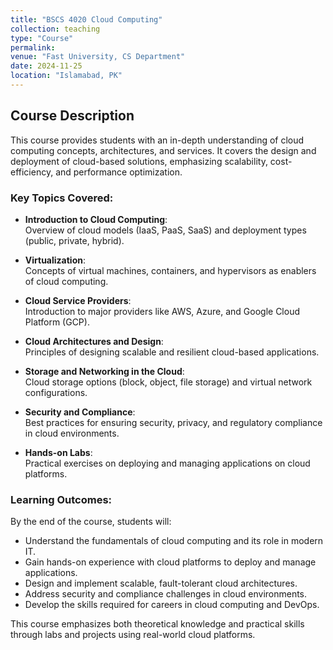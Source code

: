 ```yaml
---
title: "BSCS 4020 Cloud Computing"
collection: teaching
type: "Course"
permalink: 
venue: "Fast University, CS Department"
date: 2024-11-25
location: "Islamabad, PK"
---
```


## Course Description  
This course provides students with an in-depth understanding of cloud computing concepts, architectures, and services. It covers the design and deployment of cloud-based solutions, emphasizing scalability, cost-efficiency, and performance optimization.  

### Key Topics Covered:  
- **Introduction to Cloud Computing**:  
  Overview of cloud models (IaaS, PaaS, SaaS) and deployment types (public, private, hybrid).  

- **Virtualization**:  
  Concepts of virtual machines, containers, and hypervisors as enablers of cloud computing.  

- **Cloud Service Providers**:  
  Introduction to major providers like AWS, Azure, and Google Cloud Platform (GCP).  

- **Cloud Architectures and Design**:  
  Principles of designing scalable and resilient cloud-based applications.  

- **Storage and Networking in the Cloud**:  
  Cloud storage options (block, object, file storage) and virtual network configurations.  

- **Security and Compliance**:  
  Best practices for ensuring security, privacy, and regulatory compliance in cloud environments.  

- **Hands-on Labs**:  
  Practical exercises on deploying and managing applications on cloud platforms.  

### Learning Outcomes:  
By the end of the course, students will:  
- Understand the fundamentals of cloud computing and its role in modern IT.  
- Gain hands-on experience with cloud platforms to deploy and manage applications.  
- Design and implement scalable, fault-tolerant cloud architectures.  
- Address security and compliance challenges in cloud environments.  
- Develop the skills required for careers in cloud computing and DevOps.  

This course emphasizes both theoretical knowledge and practical skills through labs and projects using real-world cloud platforms.  
